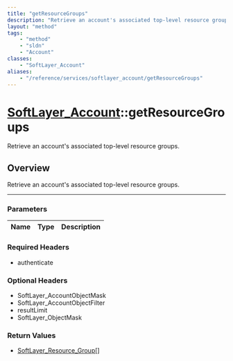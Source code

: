 ```yaml
---
title: "getResourceGroups"
description: "Retrieve an account's associated top-level resource groups."
layout: "method"
tags:
    - "method"
    - "sldn"
    - "Account"
classes:
    - "SoftLayer_Account"
aliases:
    - "/reference/services/softlayer_account/getResourceGroups"
---
```

# [SoftLayer_Account](/reference/services/SoftLayer_Account)::getResourceGroups


Retrieve an account's associated top-level resource groups.


## Overview 
Retrieve an account's associated top-level resource groups.

-----

### Parameters 
|Name | Type | Description |
| --- | --- | --- |


### Required Headers
* authenticate


### Optional Headers
* SoftLayer_AccountObjectMask
* SoftLayer_AccountObjectFilter
* resultLimit
* SoftLayer_ObjectMask

### Return Values
* <a href='/reference/datatypes/SoftLayer_Resource_Group'>SoftLayer_Resource_Group[] </a>




